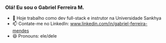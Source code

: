 ### Olá! Eu sou o Gabriel Ferreira M.

- 🔭 Hoje trabalho como dev full-stack e instrutor na Universidade Sankhya
- 📫 Contate-me no LinkedIn: www.linkedin.com/in/gabriel-ferreira-mendes
- 😄 Pronouns: ele/dele

